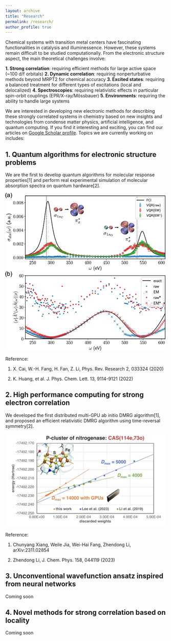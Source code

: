 ```yaml
---
layout: archive
title: "Research"
permalink: /research/
author_profile: true
---
```


Chemical systems with transition metal centers have fascinating functionalities in catalysis and illuminessence. However, these systems remain difficult to be studied computationally. From the electronic structure aspect, the main theoretical challenges involve:

**1. Strong correlation**: requiring efficient methods for large active space (~100 d/f orbitals)
**2. Dynamic correlation**: requiring nonperturbative methods beyond MRPT2 for chemical accuracy
**3. Excited states**: requiring a balanced treatment for different types of excitations (local and delocalized)
**4. Spectroscopies**: requiring relativistic effects in particular spin-orbit couplings (EPR/X-ray/Mössbauer)
**5. Environments**: requiring the ability to handle large systems

We are interested in developing new electronic methods for describing these strongly correlated systems in chemistry based on new insights and technologies from condense matter physics, artificial intelligence, and quantum computing. If you find it interesting and exciting, you can find our articles on [Google Scholar profile](https://scholar.google.com/citations?user=MYZZUJ0AAAAJ&hl=en). Topics we are currently working on includes:

## 1. Quantum algorithms for electronic structure problems

We are the first to develop quantum algorithms for molecular response properties[1] and perform real experimental simulation of molecular absorption spectra on quantum hardware[2].

<img src="../images/vqr.jpeg" width="500">

Reference:

1. X. Cai, W.-H. Fang, H. Fan, Z. Li, Phys. Rev. Research 2, 033324 (2020)

2. K. Huang, et al. J. Phys. Chem. Lett. 13, 9114-9121 (2022) 

## 2. High performance computing for strong electron correlation

We developed the first distributed multi-GPU ab initio DMRG algorithm[1], and proposed an efficient relativistic DMRG algorithm using time-reversal symmetry[2].

<img src="../images/dmrg.jpg" width="500">

Reference:

1. Chunyang Xiang, Weile Jia, Wei-Hai Fang, Zhendong Li, arXiv:2311.02854

2. Zhendong Li, J. Chem. Phys. 158, 044119 (2023)


## 3. Unconventional wavefunction ansatz inspired from neural networks

Coming soon

## 4. Novel methods for strong correlation based on locality

Coming soon

